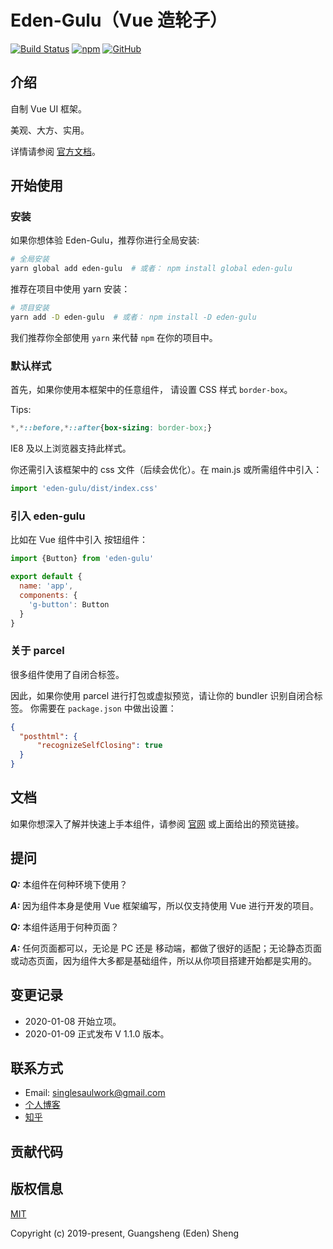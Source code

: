 # Eden-Gulu（Vue 造轮子）

[![Build Status](https://travis-ci.org/sgshy1995/gulu-vue.svg?branch=master)](https://travis-ci.org/sgshy1995/gulu-vue)
[![npm](https://img.shields.io/npm/v/eden-gulu)](https://www.npmjs.com/package/eden-gulu)
[![GitHub](https://img.shields.io/github/license/sgshy1995/gulu-vue)](https://github.com/sgshy1995/gulu-vue/blob/master/LICENSE)


## 介绍

自制 Vue UI 框架。

美观、大方、实用。

详情请参阅 [官方文档](https://eden-sheng.cn/eden-gulu)。

## 开始使用

### 安装

如果你想体验 Eden-Gulu，推荐你进行全局安装:

```sh
# 全局安装
yarn global add eden-gulu  # 或者： npm install global eden-gulu
```

推荐在项目中使用 yarn 安装：

```bash
# 项目安装
yarn add -D eden-gulu  # 或者： npm install -D eden-gulu
```

我们推荐你全部使用 `yarn` 来代替 `npm` 在你的项目中。

### 默认样式

首先，如果你使用本框架中的任意组件，
请设置 CSS 样式 `border-box`。

Tips:

```css
*,*::before,*::after{box-sizing: border-box;}
```

IE8 及以上浏览器支持此样式。

你还需引入该框架中的 css 文件（后续会优化）。在 main.js 或所需组件中引入：

```js
import 'eden-gulu/dist/index.css'
```

### 引入 eden-gulu

比如在 Vue 组件中引入 按钮组件：

```js
import {Button} from 'eden-gulu'

export default {
  name: 'app',
  components: {
    'g-button': Button
  }
}
```

### 关于 parcel

很多组件使用了自闭合标签。

因此，如果你使用 parcel 进行打包或虚拟预览，请让你的 bundler 识别自闭合标签。
你需要在 `package.json` 中做出设置：

```json
{
  "posthtml": {
      "recognizeSelfClosing": true
  }
}
```


## 文档

如果你想深入了解并快速上手本组件，请参阅 [官网](https://eden-sheng.cn/eden-gulu) 或上面给出的预览链接。

##  提问

***Q:*** 本组件在何种环境下使用？

***A:*** 因为组件本身是使用 Vue 框架编写，所以仅支持使用 Vue 进行开发的项目。

***Q:*** 本组件适用于何种页面？

***A:*** 任何页面都可以，无论是 PC 还是 移动端，都做了很好的适配；无论静态页面或动态页面，因为组件大多都是基础组件，所以从你项目搭建开始都是实用的。



## 变更记录

- 2020-01-08 开始立项。
- 2020-01-09 正式发布 V 1.1.0 版本。

## 联系方式

- Email: singlesaulwork@gmail.com
- [个人博客](http://eden-sheng.cn)
- [知乎](https://www.zhihu.com/people/ming-ji-yisheng-88)


## 贡献代码

## 版权信息

[MIT](https://opensource.org/licenses/MIT)

Copyright (c) 2019-present, Guangsheng (Eden) Sheng